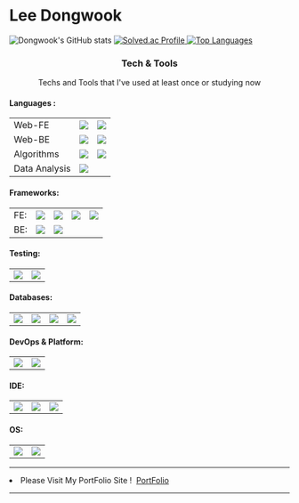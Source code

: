 
<h1>Lee Dongwook</h1>
<img src="https://github-readme-stats.vercel.app/api?username=Lee-Dongwook&theme=tokyonight" alt="Dongwook's GitHub stats">
<a href="https://solved.ac/dlehddnrsub/">
  <img src="http://mazassumnida.wtf/api/v2/generate_badge?boj=dlehddnrsub" alt="Solved.ac Profile">
  <img src="https://github-readme-stats.vercel.app/api/top-langs/?username=Lee-Dongwook&layout=compact&theme=tokyonight" alt="Top Languages">

</a>
<h3 align="center">Tech & Tools</h3> 
<p align="center"> Techs and Tools that I've used at least once or studying now </p>
<p align="center">
<h4>Languages : </h4>
<table>
<tr>
  <td>Web-FE </td>
  <td><img src = "https://img.shields.io/badge/Javascript-FFFF00?style=flat-square&logo=Javascript&logoColor=black"/></td>
  <td><img src = "https://img.shields.io/badge/Typescript-0066CC?style=flat-square&logo=Typescript&logoColor=white"/></td>
</tr>
<tr>
  <td>Web-BE </td>
  <td><img src = "https://img.shields.io/badge/Javascript-FFFF00?style=flat-square&logo=Javascript&logoColor=black"/></td>
  <td><img src = "https://img.shields.io/badge/Java-FF0000?style=flat-square&logo=JDK&logoColor=white"/></td>
</tr>
<tr>
  <td>Algorithms </td>
  <td><img src = "https://img.shields.io/badge/C-50BCDF?style=flat-square&logo=C&logoColor=white"/></td>
  <td><img src = "https://img.shields.io/badge/C++-50BCDF?style=flat-square&logo=C%2B%2B&logoColor=white"/></td>
</tr>
<tr>
  <td>Data Analysis</td>
  <td><img src = "https://img.shields.io/badge/Python-3766AB?style=flat-square&logo=Python&logoColor=white"/></td>
</tr>
</table>
</p>
<p align="center">
<h4>Frameworks: </h4>
<table>
  <tr>
    <td>FE: </td> 
    <td><img src = "https://img.shields.io/badge/React-0066CC?style=flat-square&logo=React&logoColor=white"/></td>
    <td><img src = "https://img.shields.io/badge/Next-000000?style=flat-square&logo=Next.JS&logoColor=white"/></td>
    <td><img src = "https://img.shields.io/badge/Svelte-FF7F00?style=flat-square&logo=Svelte&logoColor=white"/></td>
    <td><img src = "https://img.shields.io/badge/Vue-00BB00?style=flat-square&logo=Vue.JS&logoColor=white"/></td>
  </tr>
  <tr>
     <td>BE: </td> 
     <td><img src = "https://img.shields.io/badge/Express-008800?style=flat-square&logo=Express&logoColor=white"/></td>
     <td><img src = "https://img.shields.io/badge/Spring-66FF66?style=flat-square&logo=SpringBoot&logoColor=white"/></td>
  </tr>
</table>
<h4>Testing: </h4>
<table>
<td><img src = "https://img.shields.io/badge/Selenium-008000?style=flat-square&logo=Selenium&logoColor=white"/></td>
<td><img src = "https://img.shields.io/badge/Playwright-000000?style=flat-square&logo=Playwright&logoColor=white"/></td>
</table>
<h4>Databases: </h4>
<table>
<td><img src = "https://img.shields.io/badge/MongoDB-00BB00?style=flat-square&logo=MongoDB&logoColor=white"/></td>
<td><img src = "https://img.shields.io/badge/Postgresql-0066CC?style=flat-square&logo=Postgresql&logoColor=white"/></td>
<td><img src = "https://img.shields.io/badge/Mysql-FFCC99?style=flat-square&logo=Mysql&logoColor=black"/></td>
<td><img src = "https://img.shields.io/badge/Redis-FF0000?style=flat-square&logo=Redis&logoColor=white"/></td>
</table>
<h4>DevOps & Platform: </h4>
<table>
  <td><img src = "https://img.shields.io/badge/Docker-50bcdf?style=flat-square&logo=Docker&logoColor=white"/></td>
  <td><img src = "https://img.shields.io/badge/Firebase-FF7F00?style=flat-square&logo=Firebase&logoColor=white"/></td>
</table>
<h4>IDE: </h4>
<table>
<td><img src = "https://img.shields.io/badge/AndroidStudio-66FF66?style=flat-square&logo=AndroidStudio&logoColor=white"/></td>
<td><img src = "https://img.shields.io/badge/VSCode-67C8FF?style=flat-square&logo=VisualStudioCode&logoColor=white"/></td>
<td><img src = "https://img.shields.io/badge/IntelliJ-000000?style=flat-square&logo=jetbrains&logoColor=white"/></td>
</table>
<h4>OS: </h4>
<table>
<td><img src = "https://img.shields.io/badge/Linux-000000?style=flat-square&logo=Linux&logoColor=white"/></td>
<td><img src = "https://img.shields.io/badge/Windows-76C8FF?style=flat-square&logo=Windows&logoColor=white"/></td>
</table>
</p>
<hr />
<li>Please Visit My PortFolio Site ! &nbsp;<a href="https://lee-dongwook.github.io/">PortFolio<a/></li>
<hr />

